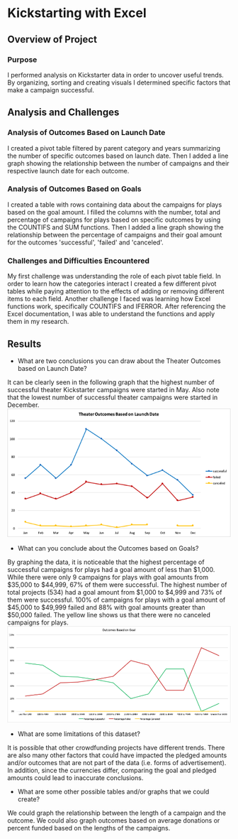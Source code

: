 # Kickstarting with Excel

## Overview of Project

### Purpose
I performed analysis on Kickstarter data in order to uncover useful trends. By organizing, sorting and creating visuals I determined specific factors that make a campaign successful. 

## Analysis and Challenges

### Analysis of Outcomes Based on Launch Date
I created a pivot table filtered by parent category and years summarizing the number of specific outcomes based on launch date. Then I added a line graph showing the relationship between the number of campaigns and their respective launch date for each outcome.


### Analysis of Outcomes Based on Goals
I created a table with rows containing data about the campaigns for plays based on the goal amount. I filled the columns with the number, total and percentage of campaigns for plays based on specific outcomes by using the COUNTIFS and SUM functions. Then I added a line graph showing the relationship between the percentage of campaigns and their goal amount for the outcomes 'successful', 'failed' and 'canceled'.

### Challenges and Difficulties Encountered
My first challenge was understanding the role of each pivot table field. In order to learn how the categories interact I created a few different pivot tables while paying attention to the effects of adding or removing different items to each field.
Another challenge I faced was learning how Excel functions work, specifically COUNTIFS and IFERROR. After referencing the Excel documentation, I was able to understand the functions and apply them in my research. 


## Results

- What are two conclusions you can draw about the Theater Outcomes based on Launch Date?

It can be clearly seen in the following graph that the highest number of successful theater Kickstarter campaigns were started in May. Also note that the lowest number of successful theater campaigns were started in December. 
![](Theater_Outcomes_vs_Launch.png)

- What can you conclude about the Outcomes based on Goals?

By graphing the data, it is noticeable that the highest percentage of successful campaigns for plays had a goal amount of less than $1,000. While there were only 9 campaigns for plays with goal amounts from $35,000 to $44,999, 67% of them were successful. The highest number of total projects (534) had a goal amount from $1,000 to $4,999 and 73% of them were successful.
100% of campaigns for plays with a goal amount of $45,000 to $49,999 failed and 88% with goal amounts greater than $50,000 failed. 
The yellow line shows us that there were no canceled campaigns for plays. 
![](Outcomes_vs_Goals.png)

- What are some limitations of this dataset?

It is possible that other crowdfunding projects have different trends. There are also many other factors that could have impacted the pledged amounts and/or outcomes that are not part of the data (i.e. forms of advertisement). In addition, since the currencies differ, comparing the goal and pledged amounts could lead to inaccurate conclusions. 


- What are some other possible tables and/or graphs that we could create?

We could graph the relationship between the length of a campaign and the outcome. We could also graph outcomes based on average donations or percent funded based on the lengths of the campaigns.
